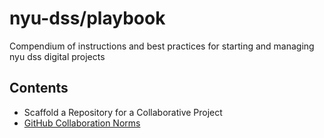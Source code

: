 # nyu-dss/playbook
Compendium of instructions and best practices for starting and managing nyu dss digital projects

## Contents
- Scaffold a Repository for a Collaborative Project
- [GitHub Collaboration Norms](git-collab-norms.md)
